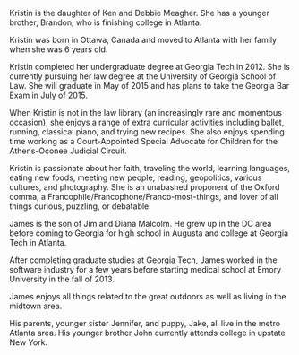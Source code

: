 Kristin is the daughter of Ken and Debbie Meagher. She has a younger brother,
Brandon, who is finishing college in Atlanta.

Kristin was born in Ottawa, Canada and moved to Atlanta with her family when
she was 6 years old.

Kristin completed her undergraduate degree at Georgia Tech in 2012. She is
currently pursuing her law degree at the University of Georgia School of
Law. She will graduate in May of 2015 and has plans to take the Georgia Bar
Exam in July of 2015.

When Kristin is not in the law library (an increasingly rare and momentous
occasion), she enjoys a range of extra curricular activities including ballet,
running, classical piano, and trying new recipes. She also enjoys spending
time working as a Court-Appointed Special Advocate for Children for the
Athens-Oconee Judicial Circuit.

Kristin is passionate about her faith, traveling the world, learning
languages, eating new foods, meeting new people, reading, geopolitics, various
cultures, and photography. She is an unabashed proponent of the Oxford comma,
a Francophile/Francophone/Franco-most-things, and lover of all things curious,
puzzling, or debatable.

James is the son of Jim and Diana Malcolm. He grew up in the DC area before
coming to Georgia for high school in Augusta and college at Georgia Tech in
Atlanta.

After completing graduate studies at Georgia Tech, James worked in the
software industry for a few years before starting medical school at Emory
University in the fall of 2013.

James enjoys all things related to the great outdoors as well as living in the
midtown area.

His parents, younger sister Jennifer, and puppy, Jake, all live in the metro
Atlanta area. His younger brother John currently attends college in upstate
New York.
